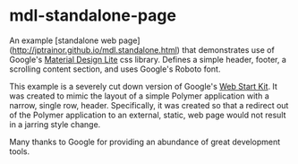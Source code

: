 # mdl-standalone-page

An example [standalone web page] (http://jptrainor.github.io/mdl.standalone.html) that demonstrates use of Google's [Material Design Lite](https://www.getmdl.io) css library. Defines a simple header, footer, a scrolling content section, and uses Google's Roboto font.

This example is a severely cut down version of Google's [Web Start Kit](https://github.com/google/web-starter-kit). It was created to mimic the layout of a simple
Polymer application with a narrow, single row, header. Specifically, it was created so that a redirect out of the Polymer
application to an external, static, web page would not result in a jarring style change.

Many thanks to Google for providing an abundance of great development tools.


